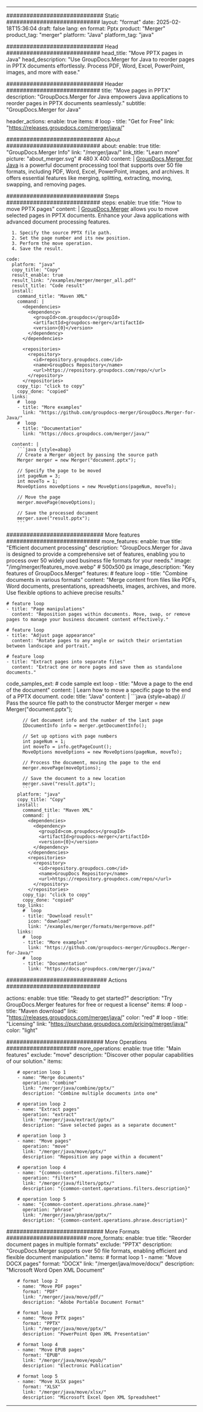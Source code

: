 
---
############################# Static ############################
layout: "format"
date:  2025-02-18T15:36:04
draft: false
lang: en
format: Pptx
product: "Merger"
product_tag: "merger"
platform: "Java"
platform_tag: "java"

############################# Head ############################
head_title: "Move PPTX pages in Java"
head_description: "Use GroupDocs.Merger for Java to reorder pages in PPTX documents effortlessly. Process PDF, Word, Excel, PowerPoint, images, and more with ease."

############################# Header ############################
title: "Move pages in PPTX" 
description: "GroupDocs.Merger for Java empowers Java applications to reorder pages in PPTX documents seamlessly."
subtitle: "GroupDocs.Merger for Java" 

header_actions:
  enable: true
  items:
    #  loop
    - title: "Get for Free"
      link: "https://releases.groupdocs.com/merger/java/"
      
############################# About ############################
about:
    enable: true
    title: "GroupDocs.Merger Info"
    link: "/merger/java/"
    link_title: "Learn more"
    picture: "about_merger.svg" # 480 X 400
    content: |
       [GroupDocs.Merger for Java](/merger/java/) is a powerful document processing tool that supports over 50 file formats, including PDF, Word, Excel, PowerPoint, images, and archives. It offers essential features like merging, splitting, extracting, moving, swapping, and removing pages.

############################# Steps ############################
steps:
    enable: true
    title: "How to move PPTX pages"
    content: |
      [GroupDocs.Merger](/merger/java/) allows you to move selected pages in PPTX documents. Enhance your Java applications with advanced document processing features.
      
      1. Specify the source PPTX file path.
      2. Set the page number and its new position.
      3. Perform the move operation.
      4. Save the result.
   
    code:
      platform: "java"
      copy_title: "Copy"
      result_enable: true
      result_link: "/examples/merger/merger_all.pdf"
      result_title: "Code result"
      install:
        command_title: "Maven XML"
        command: |
          <dependencies>
            <dependency>
              <groupId>com.groupdocs</groupId>
              <artifactId>groupdocs-merger</artifactId>
              <version>{0}</version>
            </dependency>
          </dependencies>

          <repositories>
            <repository>
              <id>repository.groupdocs.com</id>
              <name>GroupDocs Repository</name>
              <url>https://repository.groupdocs.com/repo/</url>
            </repository>
          </repositories>
        copy_tip: "click to copy"
        copy_done: "copied"
      links:
        #  loop
        - title: "More examples"
          link: "https://github.com/groupdocs-merger/GroupDocs.Merger-for-Java/"
        #  loop
        - title: "Documentation"
          link: "https://docs.groupdocs.com/merger/java/"
          
      content: |
        ```java {style=abap}
        // Create a Merger object by passing the source path
        Merger merger = new Merger("document.pptx");

        // Specify the page to be moved
        int pageNum = 3;
        int moveTo = 1;
        MoveOptions moveOptions = new MoveOptions(pageNum, moveTo);

        // Move the page
        merger.movePage(moveOptions);

        // Save the processed document
        merger.save("result.pptx");
        ```            

############################# More features ############################
more_features:
  enable: true
  title: "Efficient document processing"
  description: "GroupDocs.Merger for Java is designed to provide a comprehensive set of features, enabling you to process over 50 widely used business file formats for your needs."
  image: "/img/merger/features_move.webp" # 500x500 px
  image_description: "Key features of GroupDocs.Merger"
  features:
    # feature loop
    - title: "Combine documents in various formats"
      content: "Merge content from files like PDFs, Word documents, presentations, spreadsheets, images, archives, and more. Use flexible options to achieve precise results."

    # feature loop
    - title: "Page manipulations"
      content: "Reposition pages within documents. Move, swap, or remove pages to manage your business document content effectively."

    # feature loop
    - title: "Adjust page appearance"
      content: "Rotate pages to any angle or switch their orientation between landscape and portrait."

    # feature loop
    - title: "Extract pages into separate files"
      content: "Extract one or more pages and save them as standalone documents."
      
  code_samples_ext:
    # code sample ext loop
    - title: "Move a page to the end of the document"
      content: |
        Learn how to move a specific page to the end of a PPTX document.
      code:
        title: "Java"
        content: |
          ```java {style=abap}
          // Pass the source file path to the constructor
          Merger merger = new Merger("document.pptx");

          // Get document info and the number of the last page
          IDocumentInfo info = merger.getDocumentInfo();

          // Set up options with page numbers
          int pageNum = 1;
          int moveTo = info.getPageCount();
          MoveOptions moveOptions = new MoveOptions(pageNum, moveTo);
          
          // Process the document, moving the page to the end
          merger.movePage(moveOptions);
          
          // Save the document to a new location
          merger.save("result.pptx");
          ```
        platform: "java"
        copy_title: "Copy"
        install:
          command_title: "Maven XML"
          command: |
            <dependencies>
              <dependency>
                <groupId>com.groupdocs</groupId>
                <artifactId>groupdocs-merger</artifactId>
                <version>{0}</version>
              </dependency>
            </dependencies>
            <repositories>
              <repository>
                <id>repository.groupdocs.com</id>
                <name>GroupDocs Repository</name>
                <url>https://repository.groupdocs.com/repo/</url>
              </repository>
            </repositories>
          copy_tip: "click to copy"
          copy_done: "copied"
        top_links:
          #  loop
          - title: "Download result"
            icon: "download"
            link: "/examples/merger/formats/mergermove.pdf"
        links:
          #  loop
          - title: "More examples"
            link: "https://github.com/groupdocs-merger/GroupDocs.Merger-for-Java/"
          #  loop
          - title: "Documentation"
            link: "https://docs.groupdocs.com/merger/java/"
            

            


############################## Actions ############################

actions:
  enable: true
  title: "Ready to get started?"
  description: "Try GroupDocs.Merger features for free or request a license"
  items:
    #  loop
    - title: "Maven download"
      link: "https://releases.groupdocs.com/merger/java/"
      color: "red"
        #  loop
    - title: "Licensing"
      link: "https://purchase.groupdocs.com/pricing/merger/java/"
      color: "light"


############################# More Operations #####################
more_operations:
    enable: true
    title: "Main features"
    exclude: "move"
    description: "Discover other popular capabilities of our solution."
    items: 
          
        # operation loop 1
        - name: "Merge documents"
          operation: "combine"
          link: "/merger/java/combine/pptx/"
          description: "Combine multiple documents into one"

        # operation loop 2
        - name: "Extract pages"
          operation: "extract"
          link: "/merger/java/extract/pptx/"
          description: "Save selected pages as a separate document"

        # operation loop 3
        - name: "Move pages"
          operation: "move"
          link: "/merger/java/move/pptx/"
          description: "Reposition any page within a document"

        # operation loop 4
        - name: "{common-content.operations.filters.name}"
          operation: "filters"
          link: "/merger/java/filters/pptx/"
          description: "{common-content.operations.filters.description}"

        # operation loop 5
        - name: "{common-content.operations.phrase.name}"
          operation: "phrase"
          link: "/merger/java/phrase/pptx/"
          description: "{common-content.operations.phrase.description}"
          
        
          
############################# More Formats ########################
more_formats:
    enable: true
    title: "Reorder document pages in multiple formats"
    exclude: "PPTX"
    description: "GroupDocs.Merger supports over 50 file formats, enabling efficient and flexible document manipulation."
    items: 
        # format loop 1
        - name: "Move DOCX pages"
          format: "DOCX"
          link: "/merger/java/move/docx/"
          description: "Microsoft Word Open XML Document"
          
        # format loop 2
        - name: "Move PDF pages"
          format: "PDF"
          link: "/merger/java/move/pdf/"
          description: "Adobe Portable Document Format"
          
        # format loop 3
        - name: "Move PPTX pages"
          format: "PPTX"
          link: "/merger/java/move/pptx/"
          description: "PowerPoint Open XML Presentation"

        # format loop 4
        - name: "Move EPUB pages"
          format: "EPUB"
          link: "/merger/java/move/epub/"
          description: "Electronic Publication"
          
        # format loop 5
        - name: "Move XLSX pages"
          format: "XLSX"
          link: "/merger/java/move/xlsx/"
          description: "Microsoft Excel Open XML Spreadsheet"
  

---
